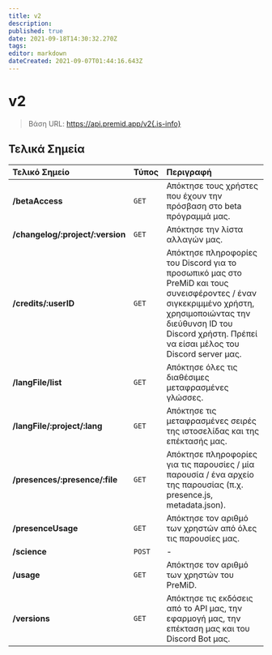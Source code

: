 ```yaml
---
title: v2
description: 
published: true
date: 2021-09-18T14:30:32.270Z
tags: 
editor: markdown
dateCreated: 2021-09-07T01:44:16.643Z
---
```


# v2

> Βάση URL: https://api.premid.app/v2{.is-info}


## Τελικά Σημεία

<table>
  <thead>
    <tr>
      <th style="text-align:left">Τελικό Σημείο</th>
      <th style="text-align:left">Τύπος</th>
      <th style="text-align:left">Περιγραφή</th>
    </tr>
  </thead>
  <tbody>
    <tr>
      <td style="text-align:left"><b>/betaAccess</b>
      </td>
      <td style="text-align:left"><code>GET</code></td>
      <td style="text-align:left">Απόκτησε τους χρήστες που έχουν την πρόσβαση στο beta πρόγραμμά μας.</td>
    </tr>
    <tr>
      <td style="text-align:left"><b>/changelog/:project/:version</b>
      </td>
      <td style="text-align:left"><code>GET</code></td>
      <td style="text-align:left">Απόκτησε την λίστα αλλαγών μας.</td>
    </tr>
    <tr>
      <td style="text-align:left"><b>/credits/:userID</b>
      </td>
      <td style="text-align:left"><code>GET</code></td>
      <td style="text-align:left">Απόκτησε πληροφορίες του Discord για το προσωπικό μας στο PreMiD και τους συνεισφέροντες / έναν σιγκεκριμμένο χρήστη, χρησιμοποιώντας την διεύθυνση ID του Discord χρήστη. Πρέπεί να είσαι μέλος του Discord server μας.</td>
    </tr>
    <tr>
      <td style="text-align:left"><b>/langFile/list</b>
      </td>
      <td style="text-align:left"><code>GET</code></td>
      <td style="text-align:left">Απόκτησε όλες τις διαθέσιμες μεταφρασμένες γλώσσες.</td>
    </tr>
    <tr>
      <td style="text-align:left"><b>/langFile/:project/:lang</b>
      </td>
      <td style="text-align:left"><code>GET</code></td>
      <td style="text-align:left">Απόκτησε τις μεταφρασμένες σειρές της ιστοσελίδας και της επέκτασής μας.</td>
    </tr>
    <tr>
      <td style="text-align:left"><b>/presences/:presence/:file</b>
      </td>
      <td style="text-align:left"><code>GET</code></td>
      <td style="text-align:left">Απόκτησε πληροφορίες για τις παρουσίες / μία παρουσία / ένα αρχείο της παρουσίας (π.χ. presence.js, metadata.json).</td>
    </tr>
    <tr>
      <td style="text-align:left"><b>/presenceUsage</b>
      </td>
      <td style="text-align:left"><code>GET</code></td>
      <td style="text-align:left">Απόκτησε τον αριθμό των χρηστών από όλες τις παρουσίες μας.</td>
    </tr>
    <tr>
      <td style="text-align:left"><b>/science</b>
      </td>
      <td style="text-align:left"><code>POST</code></td>
      <td style="text-align:left">-</td>
    </tr>
    <tr>
      <td style="text-align:left"><b>/usage</b>
      </td>
      <td style="text-align:left"><code>GET</code></td>
      <td style="text-align:left">Απόκτησε τον αριθμό των χρηστών του PreMiD.</td>
    </tr>
    <tr>
      <td style="text-align:left"><b>/versions</b>
      </td>
      <td style="text-align:left"><code>GET</code></td>
      <td style="text-align:left">Απόκτησε τις εκδόσεις από το API μας, την εφαρμογή μας, την επέκταση μας και του Discord Bot μας.</td>
    </tr>
  </tbody>
</table>

